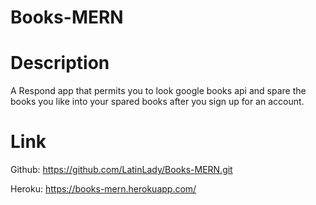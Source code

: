 # Books-MERN

# Description
A Respond app that permits you to look google books api and spare the books you like into your spared books after you sign up for an account.


# Link

Github: 
https://github.com/LatinLady/Books-MERN.git

Heroku:
https://books-mern.herokuapp.com/

